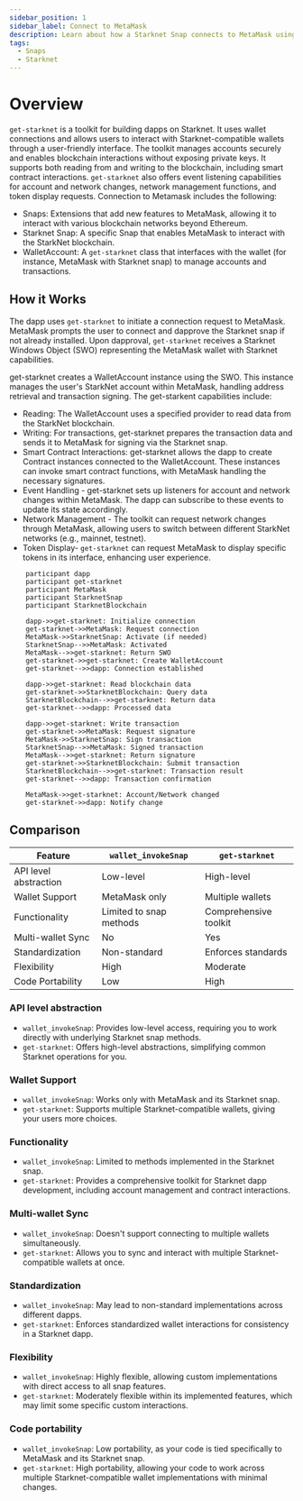 ```yaml
---
sidebar_position: 1
sidebar_label: Connect to MetaMask
description: Learn about how a Starknet Snap connects to MetaMask using `get-starknet`.
tags:
  - Snaps
  - Starknet
---
```


# Overview

`get-starknet` is a toolkit for building dapps on Starknet. It uses wallet connections and allows users to interact with Starknet-compatible wallets  through a user-friendly interface. 
The toolkit manages accounts securely and enables blockchain interactions without exposing private keys. 
It supports both reading from and writing to the blockchain, including smart contract interactions. `get-starknet` also offers event listening capabilities for account and network changes, network management functions, and token display requests. Connection to Metamask includes the following:


- Snaps: Extensions that add new features to MetaMask, allowing it to interact with various blockchain networks beyond Ethereum.
- Starknet Snap: A specific Snap that enables MetaMask to interact with the StarkNet blockchain.
- WalletAccount: A `get-starknet` class that interfaces with the wallet (for instance, MetaMask with Starknet snap) to manage accounts and transactions.

## How it Works

The dapp uses `get-starknet` to initiate a connection request to MetaMask.
MetaMask prompts the user to connect and dapprove the Starknet snap if not already installed.
Upon dapproval, `get-starknet` receives a Starknet Windows Object (SWO) representing the MetaMask wallet with Starknet capabilities.

get-starknet creates a WalletAccount instance using the SWO.
This instance manages the user's StarkNet account within MetaMask, handling address retrieval and transaction signing. The get-starkent capabilities include:

- Reading: The WalletAccount uses a specified provider to read data from the StarkNet blockchain.
- Writing: For transactions, get-starknet prepares the transaction data and sends it to MetaMask for signing via the Starknet snap.
- Smart Contract Interactions: get-starknet allows the dapp to create Contract instances connected to the WalletAccount.
These instances can invoke smart contract functions, with MetaMask handling the necessary signatures.
- Event Handling - get-starknet sets up listeners for account and network changes within MetaMask.
The dapp can subscribe to these events to update its state accordingly.
- Network Management - The toolkit can request network changes through MetaMask, allowing users to switch between different StarkNet networks (e.g., mainnet, testnet).
- Token Display- `get-starknet` can request MetaMask to display specific tokens in its interface, enhancing user experience.


```mermaid
    participant dapp
    participant get-starknet
    participant MetaMask
    participant StarknetSnap
    participant StarknetBlockchain

    dapp->>get-starknet: Initialize connection
    get-starknet->>MetaMask: Request connection
    MetaMask->>StarknetSnap: Activate (if needed)
    StarknetSnap-->>MetaMask: Activated
    MetaMask-->>get-starknet: Return SWO
    get-starknet->>get-starknet: Create WalletAccount
    get-starknet-->>dapp: Connection established

    dapp->>get-starknet: Read blockchain data
    get-starknet->>StarknetBlockchain: Query data
    StarknetBlockchain-->>get-starknet: Return data
    get-starknet-->>dapp: Processed data

    dapp->>get-starknet: Write transaction
    get-starknet->>MetaMask: Request signature
    MetaMask->>StarknetSnap: Sign transaction
    StarknetSnap-->>MetaMask: Signed transaction
    MetaMask-->>get-starknet: Return signature
    get-starknet->>StarknetBlockchain: Submit transaction
    StarknetBlockchain-->>get-starknet: Transaction result
    get-starknet-->>dapp: Transaction confirmation

    MetaMask->>get-starknet: Account/Network changed
    get-starknet->>dapp: Notify change
```


## Comparison

| Feature | `wallet_invokeSnap` | `get-starknet` |
|---------|-------------------|--------------|
| API level abstraction| Low-level | High-level  |
| Wallet Support | MetaMask only | Multiple wallets |
| Functionality | Limited to snap methods | Comprehensive toolkit |
| Multi-wallet Sync | No | Yes |
| Standardization | Non-standard | Enforces standards |
| Flexibility | High | Moderate |
| Code Portability | Low | High |

### API level abstraction

- `wallet_invokeSnap`: Provides low-level access, requiring you to work directly with underlying Starknet snap methods.
- `get-starknet`: Offers high-level abstractions, simplifying common Starknet operations for you.

### Wallet Support

- `wallet_invokeSnap`: Works only with MetaMask and its Starknet snap.
- `get-starknet`: Supports multiple Starknet-compatible wallets, giving your users more choices.

### Functionality

- `wallet_invokeSnap`: Limited to methods implemented in the Starknet snap.
- `get-starknet`: Provides a comprehensive toolkit for Starknet dapp development, including account management and contract interactions.

### Multi-wallet Sync

- `wallet_invokeSnap`: Doesn't support connecting to multiple wallets simultaneously.
- `get-starknet`: Allows you to sync and interact with multiple Starknet-compatible wallets at once.

### Standardization

- `wallet_invokeSnap`: May lead to non-standard implementations across different dapps.
- `get-starknet`: Enforces standardized wallet interactions for consistency in a Starknet dapp.

### Flexibility

- `wallet_invokeSnap`: Highly flexible, allowing custom implementations with direct access to all snap features.
- `get-starknet`: Moderately flexible within its implemented features, which may limit some specific custom interactions.

### Code portability

- `wallet_invokeSnap`: Low portability, as your code is tied specifically to MetaMask and its Starknet snap.
- `get-starknet`: High portability, allowing your code to work across multiple Starknet-compatible wallet implementations with minimal changes.
